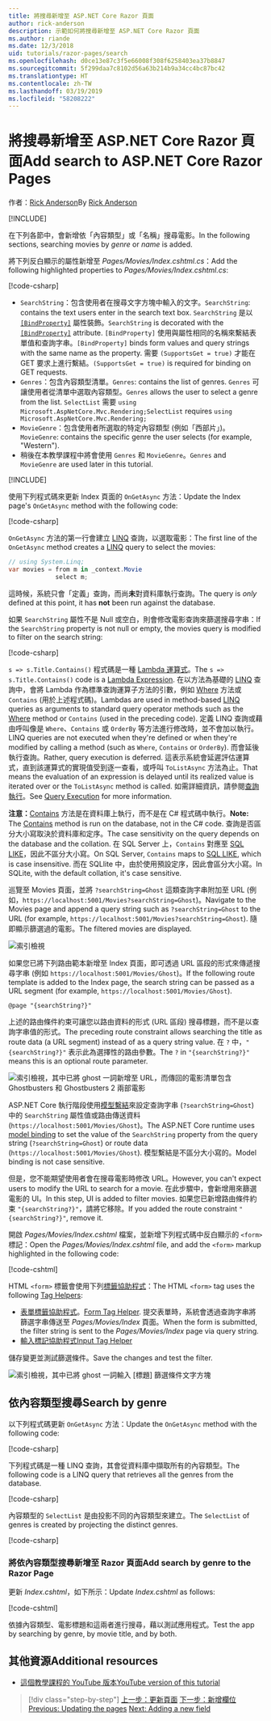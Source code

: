 ```yaml
---
title: 將搜尋新增至 ASP.NET Core Razor 頁面
author: rick-anderson
description: 示範如何將搜尋新增至 ASP.NET Core Razor 頁面
ms.author: riande
ms.date: 12/3/2018
uid: tutorials/razor-pages/search
ms.openlocfilehash: d0ce13e87c3f5e66008f308f6258403ea37b8847
ms.sourcegitcommit: 5f299daa7c8102d56a63b214b9a34cc4bc87bc42
ms.translationtype: HT
ms.contentlocale: zh-TW
ms.lasthandoff: 03/19/2019
ms.locfileid: "58208222"
---
```

# <a name="add-search-to-aspnet-core-razor-pages"></a><span data-ttu-id="f3cf0-103">將搜尋新增至 ASP.NET Core Razor 頁面</span><span class="sxs-lookup"><span data-stu-id="f3cf0-103">Add search to ASP.NET Core Razor Pages</span></span>

<span data-ttu-id="f3cf0-104">作者：[Rick Anderson](https://twitter.com/RickAndMSFT)</span><span class="sxs-lookup"><span data-stu-id="f3cf0-104">By [Rick Anderson](https://twitter.com/RickAndMSFT)</span></span>

[!INCLUDE[](~/includes/rp/download.md)]

<span data-ttu-id="f3cf0-105">在下列各節中，會新增依「內容類型」或「名稱」搜尋電影。</span><span class="sxs-lookup"><span data-stu-id="f3cf0-105">In the following sections, searching movies by *genre* or *name* is added.</span></span>

<span data-ttu-id="f3cf0-106">將下列反白顯示的屬性新增至 *Pages/Movies/Index.cshtml.cs*：</span><span class="sxs-lookup"><span data-stu-id="f3cf0-106">Add the following highlighted properties to *Pages/Movies/Index.cshtml.cs*:</span></span>

[!code-csharp[](razor-pages-start/sample/RazorPagesMovie22/Pages/Movies/Index.cshtml.cs?name=snippet_newProps&highlight=11-999)]

* <span data-ttu-id="f3cf0-107">`SearchString`：包含使用者在搜尋文字方塊中輸入的文字。</span><span class="sxs-lookup"><span data-stu-id="f3cf0-107">`SearchString`: contains the text users enter in the search text box.</span></span> <span data-ttu-id="f3cf0-108">`SearchString` 是以 [`[BindProperty]`](/dotnet/api/microsoft.aspnetcore.mvc.bindpropertyattribute) 屬性裝飾。</span><span class="sxs-lookup"><span data-stu-id="f3cf0-108">`SearchString` is decorated with the [`[BindProperty]`](/dotnet/api/microsoft.aspnetcore.mvc.bindpropertyattribute) attribute.</span></span> <span data-ttu-id="f3cf0-109">`[BindProperty]` 使用與屬性相同的名稱來繫結表單值和查詢字串。</span><span class="sxs-lookup"><span data-stu-id="f3cf0-109">`[BindProperty]` binds form values and query strings with the same name as the property.</span></span> <span data-ttu-id="f3cf0-110">需要 `(SupportsGet = true)` 才能在 GET 要求上進行繫結。</span><span class="sxs-lookup"><span data-stu-id="f3cf0-110">`(SupportsGet = true)` is required for binding on GET requests.</span></span>
* <span data-ttu-id="f3cf0-111">`Genres`：包含內容類型清單。</span><span class="sxs-lookup"><span data-stu-id="f3cf0-111">`Genres`: contains the list of genres.</span></span> <span data-ttu-id="f3cf0-112">`Genres` 可讓使用者從清單中選取內容類型。</span><span class="sxs-lookup"><span data-stu-id="f3cf0-112">`Genres` allows the user to select a genre from the list.</span></span> <span data-ttu-id="f3cf0-113">`SelectList` 需要 `using Microsoft.AspNetCore.Mvc.Rendering;`</span><span class="sxs-lookup"><span data-stu-id="f3cf0-113">`SelectList` requires `using Microsoft.AspNetCore.Mvc.Rendering;`</span></span>
* <span data-ttu-id="f3cf0-114">`MovieGenre`：包含使用者所選取的特定內容類型 (例如「西部片」)。</span><span class="sxs-lookup"><span data-stu-id="f3cf0-114">`MovieGenre`: contains the specific genre the user selects (for example, "Western").</span></span>
* <span data-ttu-id="f3cf0-115">稍後在本教學課程中將會使用 `Genres` 和 `MovieGenre`。</span><span class="sxs-lookup"><span data-stu-id="f3cf0-115">`Genres` and `MovieGenre` are used later in this tutorial.</span></span>

[!INCLUDE[](~/includes/bind-get.md)]

<span data-ttu-id="f3cf0-116">使用下列程式碼來更新 Index 頁面的 `OnGetAsync` 方法：</span><span class="sxs-lookup"><span data-stu-id="f3cf0-116">Update the Index page's `OnGetAsync` method with the following code:</span></span>

[!code-csharp[](razor-pages-start/sample/RazorPagesMovie22/Pages/Movies/Index.cshtml.cs?name=snippet_1stSearch)]

<span data-ttu-id="f3cf0-117">`OnGetAsync` 方法的第一行會建立 [LINQ](/dotnet/csharp/programming-guide/concepts/linq/) 查詢，以選取電影：</span><span class="sxs-lookup"><span data-stu-id="f3cf0-117">The first line of the `OnGetAsync` method creates a [LINQ](/dotnet/csharp/programming-guide/concepts/linq/) query to select the movies:</span></span>

```csharp
// using System.Linq;
var movies = from m in _context.Movie
             select m;
```

<span data-ttu-id="f3cf0-118">這時候，系統只會「定義」查詢，而尚**未**對資料庫執行查詢。</span><span class="sxs-lookup"><span data-stu-id="f3cf0-118">The query is *only* defined at this point, it has **not** been run against the database.</span></span>

<span data-ttu-id="f3cf0-119">如果 `SearchString` 屬性不是 Null 或空白，則會修改電影查詢來篩選搜尋字串：</span><span class="sxs-lookup"><span data-stu-id="f3cf0-119">If the `SearchString` property is not null or empty, the movies query is modified to filter on the search string:</span></span>

[!code-csharp[](razor-pages-start/sample/RazorPagesMovie22/Pages/Movies/Index.cshtml.cs?name=snippet_SearchNull)]

<span data-ttu-id="f3cf0-120">`s => s.Title.Contains()` 程式碼是一種 [Lambda 運算式](/dotnet/csharp/programming-guide/statements-expressions-operators/lambda-expressions)。</span><span class="sxs-lookup"><span data-stu-id="f3cf0-120">The `s => s.Title.Contains()` code is a [Lambda Expression](/dotnet/csharp/programming-guide/statements-expressions-operators/lambda-expressions).</span></span> <span data-ttu-id="f3cf0-121">在以方法為基礎的 [LINQ](/dotnet/csharp/programming-guide/concepts/linq/) 查詢中，會將 Lambda 作為標準查詢運算子方法的引數，例如 [Where](/dotnet/csharp/programming-guide/concepts/linq/query-syntax-and-method-syntax-in-linq) 方法或 `Contains` (用於上述程式碼)。</span><span class="sxs-lookup"><span data-stu-id="f3cf0-121">Lambdas are used in method-based [LINQ](/dotnet/csharp/programming-guide/concepts/linq/) queries as arguments to standard query operator methods such as the [Where](/dotnet/csharp/programming-guide/concepts/linq/query-syntax-and-method-syntax-in-linq) method or `Contains` (used in the preceding code).</span></span> <span data-ttu-id="f3cf0-122">定義 LINQ 查詢或藉由呼叫像是 `Where`、`Contains` 或 `OrderBy` 等方法進行修改時，並不會加以執行。</span><span class="sxs-lookup"><span data-stu-id="f3cf0-122">LINQ queries are not executed when they're defined or when they're modified by calling a method (such as `Where`, `Contains`  or `OrderBy`).</span></span> <span data-ttu-id="f3cf0-123">而會延後執行查詢。</span><span class="sxs-lookup"><span data-stu-id="f3cf0-123">Rather, query execution is deferred.</span></span> <span data-ttu-id="f3cf0-124">這表示系統會延遲評估運算式，直到該運算式的實現值受到逐一查看，或呼叫 `ToListAsync` 方法為止。</span><span class="sxs-lookup"><span data-stu-id="f3cf0-124">That means the evaluation of an expression is delayed until its realized value is iterated over or the `ToListAsync` method is called.</span></span> <span data-ttu-id="f3cf0-125">如需詳細資訊，請參閱[查詢執行](/dotnet/framework/data/adonet/ef/language-reference/query-execution)。</span><span class="sxs-lookup"><span data-stu-id="f3cf0-125">See [Query Execution](/dotnet/framework/data/adonet/ef/language-reference/query-execution) for more information.</span></span>

<span data-ttu-id="f3cf0-126">**注意：**[Contains](/dotnet/api/system.data.objects.dataclasses.entitycollection-1.contains) 方法是在資料庫上執行，而不是在 C# 程式碼中執行。</span><span class="sxs-lookup"><span data-stu-id="f3cf0-126">**Note:** The [Contains](/dotnet/api/system.data.objects.dataclasses.entitycollection-1.contains) method is run on the database, not in the C# code.</span></span> <span data-ttu-id="f3cf0-127">查詢是否區分大小寫取決於資料庫和定序。</span><span class="sxs-lookup"><span data-stu-id="f3cf0-127">The case sensitivity on the query depends on the database and the collation.</span></span> <span data-ttu-id="f3cf0-128">在 SQL Server 上，`Contains` 對應至 [SQL LIKE](/sql/t-sql/language-elements/like-transact-sql)，因此不區分大小寫。</span><span class="sxs-lookup"><span data-stu-id="f3cf0-128">On SQL Server, `Contains` maps to [SQL LIKE](/sql/t-sql/language-elements/like-transact-sql), which is case insensitive.</span></span> <span data-ttu-id="f3cf0-129">而在 SQLlite 中，由於使用預設定序，因此會區分大小寫。</span><span class="sxs-lookup"><span data-stu-id="f3cf0-129">In SQLite, with the default collation, it's case sensitive.</span></span>

<span data-ttu-id="f3cf0-130">巡覽至 Movies 頁面，並將 `?searchString=Ghost` 這類查詢字串附加至 URL (例如，`https://localhost:5001/Movies?searchString=Ghost`)。</span><span class="sxs-lookup"><span data-stu-id="f3cf0-130">Navigate to the Movies page and append a query string such as `?searchString=Ghost` to the URL (for example, `https://localhost:5001/Movies?searchString=Ghost`).</span></span> <span data-ttu-id="f3cf0-131">隨即顯示篩選過的電影。</span><span class="sxs-lookup"><span data-stu-id="f3cf0-131">The filtered movies are displayed.</span></span>

![索引檢視](search/_static/ghost.png)

<span data-ttu-id="f3cf0-133">如果您已將下列路由範本新增至 Index 頁面，即可透過 URL 區段的形式來傳遞搜尋字串 (例如 `https://localhost:5001/Movies/Ghost`)。</span><span class="sxs-lookup"><span data-stu-id="f3cf0-133">If the following route template is added to the Index page, the search string can be passed as a URL segment (for example, `https://localhost:5001/Movies/Ghost`).</span></span>

```cshtml
@page "{searchString?}"
```

<span data-ttu-id="f3cf0-134">上述的路由條件約束可讓您以路由資料的形式 (URL 區段) 搜尋標題，而不是以查詢字串值的形式。</span><span class="sxs-lookup"><span data-stu-id="f3cf0-134">The preceding route constraint allows searching the title as route data (a URL segment) instead of as a query string value.</span></span>  <span data-ttu-id="f3cf0-135">在 `?` 中，`"{searchString?}"` 表示此為選擇性的路由參數。</span><span class="sxs-lookup"><span data-stu-id="f3cf0-135">The `?` in `"{searchString?}"` means this is an optional route parameter.</span></span>

![索引檢視，其中已將 ghost 一詞新增至 URL，而傳回的電影清單包含 Ghostbusters 和 Ghostbusters 2 兩部電影](search/_static/g2.png)

<span data-ttu-id="f3cf0-137">ASP.NET Core 執行階段使用[模型繫結](xref:mvc/models/model-binding)來設定查詢字串 (`?searchString=Ghost`) 中的 `SearchString` 屬性值或路由傳送資料 (`https://localhost:5001/Movies/Ghost`)。</span><span class="sxs-lookup"><span data-stu-id="f3cf0-137">The ASP.NET Core runtime uses [model binding](xref:mvc/models/model-binding) to set the value of the `SearchString` property from the query string (`?searchString=Ghost`) or route data (`https://localhost:5001/Movies/Ghost`).</span></span> <span data-ttu-id="f3cf0-138">模型繫結是不區分大小寫的。</span><span class="sxs-lookup"><span data-stu-id="f3cf0-138">Model binding is not case sensitive.</span></span>

<span data-ttu-id="f3cf0-139">但是，您不能期望使用者會在搜尋電影時修改 URL。</span><span class="sxs-lookup"><span data-stu-id="f3cf0-139">However, you can't expect users to modify the URL to search for a movie.</span></span> <span data-ttu-id="f3cf0-140">在此步驟中，會新增用來篩選電影的 UI。</span><span class="sxs-lookup"><span data-stu-id="f3cf0-140">In this step, UI is added to filter movies.</span></span> <span data-ttu-id="f3cf0-141">如果您已新增路由條件約束 `"{searchString?}"`，請將它移除。</span><span class="sxs-lookup"><span data-stu-id="f3cf0-141">If you added the route constraint `"{searchString?}"`, remove it.</span></span>

<span data-ttu-id="f3cf0-142">開啟 *Pages/Movies/Index.cshtml* 檔案，並新增下列程式碼中反白顯示的 `<form>` 標記：</span><span class="sxs-lookup"><span data-stu-id="f3cf0-142">Open the *Pages/Movies/Index.cshtml* file, and add the `<form>` markup highlighted in the following code:</span></span>

[!code-cshtml[](razor-pages-start/sample/RazorPagesMovie22/Pages/Movies/Index2.cshtml?highlight=14-19&range=1-22)]

<span data-ttu-id="f3cf0-143">HTML `<form>` 標籤會使用下列[標籤協助程式](xref:mvc/views/tag-helpers/intro)：</span><span class="sxs-lookup"><span data-stu-id="f3cf0-143">The HTML `<form>` tag uses the following [Tag Helpers](xref:mvc/views/tag-helpers/intro):</span></span>

* <span data-ttu-id="f3cf0-144">[表單標籤協助程式](xref:mvc/views/working-with-forms#the-form-tag-helper)。</span><span class="sxs-lookup"><span data-stu-id="f3cf0-144">[Form Tag Helper](xref:mvc/views/working-with-forms#the-form-tag-helper).</span></span> <span data-ttu-id="f3cf0-145">提交表單時，系統會透過查詢字串將篩選字串傳送至 *Pages/Movies/Index* 頁面。</span><span class="sxs-lookup"><span data-stu-id="f3cf0-145">When the form is submitted, the filter string is sent to the *Pages/Movies/Index* page via query string.</span></span>
* [<span data-ttu-id="f3cf0-146">輸入標記協助程式</span><span class="sxs-lookup"><span data-stu-id="f3cf0-146">Input Tag Helper</span></span>](xref:mvc/views/working-with-forms#the-input-tag-helper)

<span data-ttu-id="f3cf0-147">儲存變更並測試篩選條件。</span><span class="sxs-lookup"><span data-stu-id="f3cf0-147">Save the changes and test the filter.</span></span>

![索引檢視，其中已將 ghost 一詞輸入 [標題] 篩選條件文字方塊](search/_static/filter.png)

## <a name="search-by-genre"></a><span data-ttu-id="f3cf0-149">依內容類型搜尋</span><span class="sxs-lookup"><span data-stu-id="f3cf0-149">Search by genre</span></span>

<span data-ttu-id="f3cf0-150">以下列程式碼更新 `OnGetAsync` 方法：</span><span class="sxs-lookup"><span data-stu-id="f3cf0-150">Update the `OnGetAsync` method with the following code:</span></span>

[!code-csharp[](razor-pages-start/sample/RazorPagesMovie22/Pages/Movies/Index.cshtml.cs?name=snippet_SearchGenre)]

<span data-ttu-id="f3cf0-151">下列程式碼是一種 LINQ 查詢，其會從資料庫中擷取所有的內容類型。</span><span class="sxs-lookup"><span data-stu-id="f3cf0-151">The following code is a LINQ query that retrieves all the genres from the database.</span></span>

[!code-csharp[](razor-pages-start/sample/RazorPagesMovie22/Pages/Movies/Index.cshtml.cs?name=snippet_LINQ)]

<span data-ttu-id="f3cf0-152">內容類型的 `SelectList` 是由投影不同的內容類型來建立。</span><span class="sxs-lookup"><span data-stu-id="f3cf0-152">The `SelectList` of genres is created by projecting the distinct genres.</span></span>

[!code-csharp[](razor-pages-start/sample/RazorPagesMovie22/Pages/Movies/Index.cshtml.cs?name=snippet_SelectList)]

### <a name="add-search-by-genre-to-the-razor-page"></a><span data-ttu-id="f3cf0-153">將依內容類型搜尋新增至 Razor 頁面</span><span class="sxs-lookup"><span data-stu-id="f3cf0-153">Add search by genre to the Razor Page</span></span>

<span data-ttu-id="f3cf0-154">更新 *Index.cshtml*，如下所示：</span><span class="sxs-lookup"><span data-stu-id="f3cf0-154">Update *Index.cshtml* as follows:</span></span>

[!code-cshtml[](razor-pages-start/sample/RazorPagesMovie22/Pages/Movies/IndexFormGenreNoRating.cshtml?highlight=16-18&range=1-26)]

<span data-ttu-id="f3cf0-155">依據內容類型、電影標題和這兩者進行搜尋，藉以測試應用程式。</span><span class="sxs-lookup"><span data-stu-id="f3cf0-155">Test the app by searching by genre, by movie title, and by both.</span></span>

## <a name="additional-resources"></a><span data-ttu-id="f3cf0-156">其他資源</span><span class="sxs-lookup"><span data-stu-id="f3cf0-156">Additional resources</span></span>

* [<span data-ttu-id="f3cf0-157">這個教學課程的 YouTube 版本</span><span class="sxs-lookup"><span data-stu-id="f3cf0-157">YouTube version of this tutorial</span></span>](https://youtu.be/4B6pHtdyo08)

> [!div class="step-by-step"]
> <span data-ttu-id="f3cf0-158">[上一步：更新頁面](xref:tutorials/razor-pages/da1)
> [下一步：新增欄位](xref:tutorials/razor-pages/new-field)</span><span class="sxs-lookup"><span data-stu-id="f3cf0-158">[Previous: Updating the pages](xref:tutorials/razor-pages/da1)
[Next: Adding a new field](xref:tutorials/razor-pages/new-field)</span></span>

